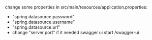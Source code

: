 change some properties in src/main/resources/application.properties:
   - "spring.datasource.password"
   - "spring.datasource.username"
   - "spring.datasource.url"
   - change "server.port" if it needed
swagger ui start /swagger-ui